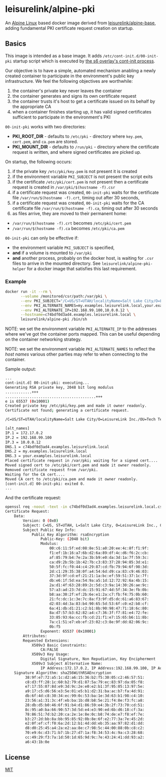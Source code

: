 # leisurelink/alpine-pki

An [Alpine Linux](https://alpinelinux.org/) based docker image derived from [leisurelink/alpine-base](https://github.com/LeisureLink/alpine-base), adding fundamental PKI certificate request creation on startup.

## Basics

This image is intended as a base image. It adds `/etc/cont-init.d/00-init-pki` startup script which is executed by [the s6 overlay's cont-init process](https://github.com/just-containers/s6-overlay).

Our objective is to have a simple, automated mechanism anabling a newly created container to participate in the environment's public key infrastructure. We feel the following objectives are worthwhile:

1. the container's private key never leaves the container
2. the container generates and signs its own certificate request
3. the container trusts it's host to get a certificate issued on its behalf by the appropriate CA
4. when a container finishes starting up, it has valid signed certificates sufficient to participate in the environment's PKI


`00-init-pki` works with two directories:
* **PKI_ROOT_DIR**  - defaults to `/etc/pki` - directory where `key.pem`, `cert.pem`, and `ca.pem` are stored.
* **PKI_MOUNT_DIR** - defaults to `/run/pki` - directory where the certificate request is written, and where signed certificates are picked up.

On startup, the following occurs:

1. if the private key `/etc/pki/key.pem` is not present it is created
2. if the environment variable `PKI_SUBJECT` is not present the script exits
3. if the certificate `/etc/pki/cert.pem` is not present then a certificate request is created in `/var/pki/$(hostname -f).csr`
4. if a certificate request was created, `00-init-pki` waits for the certificate file `/var/run/$(hostname -f).crt`, timing out after 30 seconds,
5. if a certificate request was created, `00-init-pki` waits for the CA certificate file `/var/run/$(hostname -f).ca`, timing out after 30 seconds
6. as files arrive, they are moved to their permanent home:
  * `/var/run/$(hostname -f).crt` becomes `/etc/pki/cert.pem`
  * `/var/run/$(hostname -f).ca` becomes `/etc/pki/ca.pem`

`00-init-pki` can only be effective if:
* the environment variable `PKI_SUBJECT` is specified,
* **and** if a volume is mounted to `/var/pki`
* **and** another process, probably on the docker host, is waiting for `.csr` files to arrive in the mounted directory. See `leisurelink/alpine-pki-helper` for a docker image that satisfies this last requirement.


### Example

```bash
docker run -it --rm \
       --volume /monitored/csr/path:/var/pki \
       --env PKI_SUBJECT="/C=US/ST=UTAH/localityName=Salt Lake City/O=LeisureLink Inc./OU=Tech Team/CN=example" \
       --env PKI_ALTERNATE_NAMES=my.examples.leisurelink.local,your.examples.leisurelink.local \
       --env PKI_ALTERNATE_IP=192.168.99.100,10.0.0.12 \
       --hostname=c74bdf0d3ad4.examples.leisurelink.local \
       leisurelink/alpine-pki /bin/sh
```

NOTE: we set the environment variable `PKI_ALTERNATE_IP` to the addresses where we've got the container ports mapped. This can be useful depending on the container networking strategy.

NOTE: we set the environment variable `PKI_ALTERNATE_NAMES` to reflect the _host names_ various other parties may refer to when connecting to the container.

Sample output:

```bash
...
cont-init.d] 00-init-pki: executing...
Generating RSA private key, 2048 bit long modulus
............+++
.........................................+++
e is 65537 (0x10001)
Created private key /etc/pki/key.pem and made it owner readonly.
Certificate not found; generating a certificate request.

/C=US/ST=UTAH/localityName=Salt Lake City/O=LeisureLink Inc./OU=Tech Team/CN=example

[alt_names]
IP.1 = 172.17.0.2
IP.2 = 192.168.99.100
IP.3 = 10.0.0.12
DNS.1 = c74bdf0d3ad4.examples.leisurelink.local
DNS.2 = my.examples.leisurelink.local
DNS.3 = your.examples.leisurelink.local
Placed certificate request in /var/pki; waiting for a signed cert....
Moved signed cert to /etc/pki/cert.pem and made it owner readonly.
Removed certificate request from /var/pki.
Waiting for the CA cert....
Moved CA cert to /etc/pki/ca.pem and made it owner readonly.
[cont-init.d] 00-init-pki: exited 0.
...
```

And the certificate request:

```bash
openssl req -noout -text -in c74bdf0d3ad4.examples.leisurelink.local.csr
Certificate Request:
    Data:
        Version: 0 (0x0)
        Subject: C=US, ST=UTAH, L=Salt Lake City, O=LeisureLink Inc., OU=Tech Team, CN=example
        Subject Public Key Info:
            Public Key Algorithm: rsaEncryption
                Public-Key: (2048 bit)
                Modulus:
                    00:c6:11:5f:ed:08:8e:51:a0:20:ee:4c:8f:f1:9f:
                    f1:ef:1b:16:a7:6b:d2:6a:89:df:4c:d6:f6:2c:cb:
                    af:85:79:b4:7e:2a:3b:b9:e0:da:3d:1a:7f:59:3c:
                    ca:d9:2b:5b:1b:42:7b:c3:83:37:28:94:85:3d:e1:
                    50:5f:fc:f0:44:c4:29:87:cd:fb:79:94:6f:98:3d:
                    2d:c1:29:35:38:0f:a4:54:6d:d9:ca:83:c9:46:03:
                    37:3d:9f:cd:ef:21:21:1a:bc:ef:59:51:37:1c:7f:
                    db:e6:1f:5d:ea:54:9a:a5:1d:12:72:92:6a:4b:15:
                    2a:d1:4f:63:28:89:2c:5d:c3:9a:14:30:26:ae:9c:
                    57:a3:ad:23:7d:dc:15:91:67:4d:5f:34:3e:fb:0b:
                    b8:aa:30:2f:ef:2b:6e:e1:2a:c7:fb:f4:75:0b:60:
                    21:fc:dc:1c:3e:7c:8a:f3:9f:d5:dc:61:a6:83:67:
                    d2:03:4d:3a:83:b4:90:65:5d:53:6f:c0:e2:b8:cf:
                    6a:41:db:d1:21:c2:b1:8b:90:98:47:71:18:6c:80:
                    8a:d7:57:b3:62:82:a4:c7:36:3f:f7:81:e4:72:fe:
                    33:85:93:6a:cc:fb:cd:21:f1:e7:15:65:b6:11:8b:
                    7a:c1:51:e7:eb:ef:23:02:c3:8e:9f:dd:82:06:9c:
                    0b:f5
                Exponent: 65537 (0x10001)
        Attributes:
        Requested Extensions:
            X509v3 Basic Constraints:
                CA:FALSE
            X509v3 Key Usage:
                Digital Signature, Non Repudiation, Key Encipherment
            X509v3 Subject Alternative Name:
                IP Address:172.17.0.2, IP Address:192.168.99.100, IP Address:10.0.0.12, DNS:c74bdf0d3ad4.examples.leisurelink.local, DNS:my.examples.leisurelink.local, DNS:your.examples.leisurelink.local
    Signature Algorithm: sha256WithRSAEncryption
         38:9f:e7:72:a5:1c:d2:a6:15:36:b2:f5:30:05:c2:46:57:51:
         c8:d3:ff:28:1c:60:b2:79:d1:87:5a:79:ec:83:97:da:05:f8:
         e7:17:55:07:8d:e9:3d:9c:2e:e0:e2:b1:3f:95:05:13:97:5e:
         a9:17:c5:d6:56:e3:5e:01:e5:b1:d2:31:ba:ac:b7:fa:4d:91:
         db:6f:4d:c8:30:34:ec:99:0c:53:ba:1e:3d:63:b1:98:c4:10:
         23:56:a1:31:3c:4f:eb:ba:1b:d8:b8:5e:21:f4:8e:f3:fc:a8:
         28:db:d5:b0:46:6f:91:b4:d1:86:59:e4:3b:2f:73:70:cd:51:
         8c:95:a0:ba:66:90:57:3d:5d:e4:e3:90:ed:6b:d6:18:cf:3a:
         78:86:51:7d:b2:20:ca:2e:1e:8e:0c:b8:74:de:e7:f8:ef:7e:
         b3:27:2d:bb:8a:bb:95:85:92:0b:8e:6f:e2:77:3a:7e:45:2d:
         e2:0f:ef:cf:f0:6a:2d:12:b1:4d:dd:eb:35:aa:97:82:d1:dd:
         d8:d0:25:45:a4:2a:e2:aa:8e:c7:98:5c:44:00:88:0b:c8:c2:
         70:e9:6c:d3:71:b7:1b:27:d7:1a:f8:34:53:4c:9a:c3:28:68:
         cc:49:29:f3:7a:1d:50:1d:65:9d:9c:7e:43:24:41:dd:93:a2:
         a6:43:1b:0e
```

## License

[MIT](https://github.com/LeisureLink/alpine-pki/blob/master/LICENSE)
